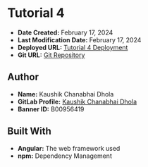 # Tutorial 4

- **Date Created:** February 17, 2024
- **Last Modification Date:** February 17, 2024
- **Deployed URL:** [Tutorial 4 Deployment](https://main--clever-gnome-95b201.netlify.app/)
- **Git URL:** [Git Repository](https://git.cs.dal.ca/kdhola/csci-5709-tutorials/-/tree/main/Tutorial3)

## Author
- **Name:** Kaushik Chanabhai Dhola
- **GitLab Profile:** [Kaushik Chanabhai Dhola](https://git.cs.dal.ca/kdhola)
- **Banner ID:** B00956419

## Built With
- **Angular:** The web framework used
- **npm:** Dependency Management